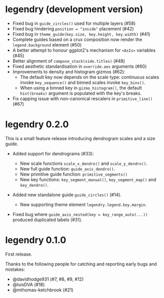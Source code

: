 # legendry (development version)

* Fixed bug in `guide_circles()` used for multiple layers (#58)
* Fixed bug hindering `position = "inside"` placement (#42)
* Fixed bug in `theme_guide(key.size, key.height, key.width)` (#41)
* Complete guides based on a crux composition now render the `legend.background` 
  element (#50)
* A better attempt to honour ggplot2's mechanism for `<AsIs>` variables (#45)
* Better alignment of `compose_stack(side.titles)` (#48)
* Fixed aesthetic standardisation in `override.aes` arguments (#60)
* Improvements to density and histogram gizmos (#62):
    * The default key now depends on the scale type: continuous scales invoke 
    `key_sequence()` and binned scales invoke `key_bins()`.
    * When using a binned key in `gizmo_histogram()`, the default `hist(breaks)`
    argument is populated with the key's breaks.
* Fix capping issue with non-canonical rescalers in `primitive_line()` (#67)

# legendry 0.2.0

This is a small feature release introducing dendrogram scales and a size guide.

* Added support for dendrograms (#33):
    * New scale functions `scale_x_dendro()` and `scale_y_dendro()`.
    * New full guide function: `guide_axis_dendro()`.
    * New primitive guide function: `primitive_segments()`
    * New key functions: `key_segment_manual()`, `key_segment_map()` and 
      `key_dendro()`.
      
* Added new standalone guide `guide_circles()` (#14).
    * New supporting theme element `legendry.legend.key.margin`.

* Fixed bug where `guide_axis_nested(key = key_range_auto(...))` produced 
  duplicated labels (#31).

# legendry 0.1.0

First release.

Thanks to the following people for catching and reporting early bugs and 
mistakes:

* @davidhodge931 (#7, #8, #9, #12)
* @luisDVA (#18)
* @mthomas-ketchbrook (#21)
